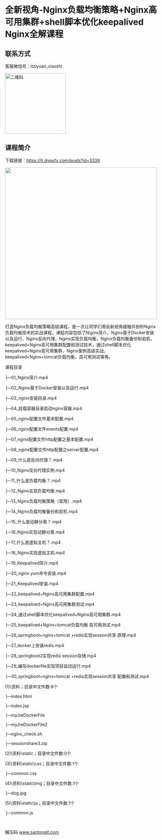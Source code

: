 # 全新视角-Nginx负载均衡策略+Nginx高可用集群+shell脚本优化keepalived Nginx全解课程

## 联系方式

客服微信号：itziyuan_xiaozhi

<img src="https://ziyuanyun.oss-cn-guangzhou.aliyuncs.com/common/20240614073449/666b82192834a.jpg" width="200" height="200" alt="二维码">

## 课程简介

下载链接：https://it.dyqufx.com/posts?id=3339

<img src="https://ziyuanyun.oss-cn-guangzhou.aliyuncs.com/yun/20240515185126/664493aede956.jpg" width="500" alt="">

  打造Nginx负载均衡策略高级课程，是一次让同学们用全新视角接触并剖析Nginx负载均衡技术的实战课程。课程内容包括了Niginx简介，Nginx基于Docker安装以及运行，Nginx反向代理，Nginx实现负载均衡，Nginx负载均衡备份和宕机，keepalived+Nginx高可用集群配置和测试技术，通过shell脚本优化keepalived+Nginx高可用集群，Nginx案例高级实战，keepalived+Nginx+tomcat负载均衡，高可用测试等等。

 课程目录

 ├─01_Nginx简介.mp4

 ├─02_Nginx基于Docker安装以及运行.mp4

 ├─03_nginx安装目录.mp4

 ├─04_挂载容器目录启动nginx容器.mp4

 ├─05_nginx配置文件基本配置.mp4

 ├─06_nginx配置文件events配置.mp4

 ├─07_nginx配置文件http配置之基本配置.mp4

 ├─08_nginx配置文件http配置之server配置.mp4

 ├─09_什么是反向代理？.mp4

 ├─10_Nginx反向代理实例.mp4

 ├─11_什么是负载均衡？.mp4

 ├─12_Nginx实现负载均衡.mp4

 ├─13_Nginx负载均衡策略（常用）.mp4

 ├─14_Nginx负载均衡备份和宕机.mp4

 ├─15_什么是动静分离？.mp4

 ├─16_Nginx实现动静分离.mp4

 ├─17_什么是虚拟主机？.mp4

 ├─18_Nginx实现虚拟主机.mp4

 ├─19_Keepalived简介.mp4

 ├─20_nginx yum命令安装.mp4

 ├─21_Keepalived安装.mp4

 ├─22_keepalived+Nginx高可用集群配置.mp4

 ├─23_keepalived+Nginx高可用集群测试.mp4

 ├─24_通过shell脚本优化keepalived+Nginx高可用集群.mp4

 ├─25_keepalived+Nginx+tomcat负载均衡 高可用测试.mp4

 ├─26_springboot+nginx+tomcat +redis实现session共享 原理.mp4

 ├─27_docker上安装redis.mp4

 ├─28_springboot2实现redis session存储.mp4

 ├─29_编写dockerfile实现项目自动运行.mp4

 ├─30_springboot+nginx+tomcat +redis实现session共享 配置和测试.mp4

 (1)\资料；目录中文件数:6个

 ├─index.html

 ├─index.jsp

 ├─myJreDockerFile

 ├─myJreDockerFile2

 ├─nginx_check.sh

 ├─sessionshare3.zip

 (2)\资料\static；目录中文件数:0个

 (3)\资料\static\css；目录中文件数:1个

 ├─common.css

 (4)\资料\static\img；目录中文件数:1个

 ├─dog.jpg

 (5)\资料\static\js；目录中文件数:1个

 ├─common.js

 

 

 &nbsp;

 解压码 www.santongit.com  